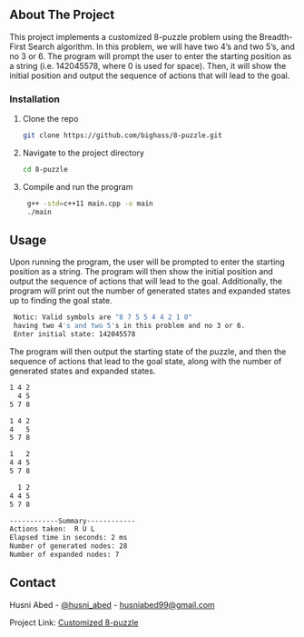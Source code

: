 
<!-- ABOUT THE PROJECT -->
## About The Project
This project implements a customized 8-puzzle problem using the Breadth-First Search algorithm. In this problem, we will have two 4’s and two 5’s, and no 3 or 6. The program will prompt the user to enter the starting position as a string (i.e. 142045578, where 0 is used for space). Then, it will show the initial position and output the sequence of actions that will lead to the goal.


<!-- GETTING STARTED -->

### Installation

1. Clone the repo
   ```sh
   git clone https://github.com/bighass/8-puzzle.git
   ```
2. Navigate to the project directory
   ```sh
   cd 8-puzzle
   ```
3. Compile and run the program
   ```sh
    g++ -std=c++11 main.cpp -o main
    ./main
   ```


<!-- USAGE EXAMPLES -->
## Usage

Upon running the program, the user will be prompted to enter the starting position as a string. The program will then show the initial position and output the sequence of actions that will lead to the goal. Additionally, the program will print out the number of generated states and expanded states up to finding the goal state.

   ```sh
    Notic: Valid symbols are "8 7 5 5 4 4 2 1 0"
    having two 4's and two 5's in this problem and no 3 or 6.
    Enter initial state: 142045578
   ```
The program will then output the starting state of the puzzle, and then the sequence of actions that lead to the goal state, along with the number of generated states and expanded states.

  ```sh
  1 4 2
    4 5
  5 7 8

  1 4 2
  4   5
  5 7 8

  1   2
  4 4 5
  5 7 8

    1 2
  4 4 5
  5 7 8

------------Summary------------
Actions taken:  R U L
Elapsed time in seconds: 2 ms
Number of generated nodes: 28
Number of expanded nodes: 7
  ```


<!-- CONTACT -->
## Contact

Husni Abed - [@husni_abed](https://twitter.com/husni_abed) - husniabed99@gmail.com

Project Link: [Customized 8-puzzle](https://github.com/bighass/8-puzzle)





